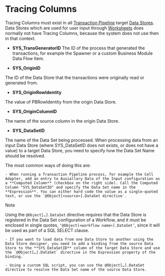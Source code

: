 
# Tracing Columns

Tracing Columns must exist in all [Transaction Pipeline](transactionpipeline.md) target [Data Stores](../datastores.md). Data Stores which are used for user input through [Worksheets](../worksheets.md) does normally not have Tracing Columns, because the system does not use then in that context.

* **SYS_TransGeneratorID**
 The ID of the process that generated the transactions, for example the Spawner or a custom Business Module Data Flow Item.

*	**SYS_OriginID**

 The ID of the Data Store that the transactions were originally read or generated from.

*	**SYS_OriginRowIdentity**

 The value of PBRowIdentity from the origin Data Store.

*	**SYS_OriginColumnID**

 The name of the source column in the origin Data Store.

*	**SYS_DataSetID**

 The name of the Data Set being processed.
 When processing data from an input Data Store (where SYS_DataSetID does not exists, or does not have a value) to a target Data Store, you need to specify how the Data Set Name should be resolved.

 The most common ways of doing this are:

 
    - When running a Transaction Pipeline process, for example the Cell Adapter, add an entry to Auxiallary Data of the Input configuration as a **Computed Column** (checkbox on the right side). Call the Computed Column "SYS_DataSetID" and specify the Data Set name in the **Expression**. You can either hard code the value as a single-quoted text, or use the `@Object[<source>].DataSet directive`.


 
> [!NOTE]
> Using the `@Object[…].DataSet` directive requires that the Data Store is registered in the Data Set configuration of a Workflow, and it must be enclosed in single quotes, `‘@Object[<workflow name>].DataSet’`, since it will be used as part of a SQL SELECT clause.

    - If you want to load data from one Data Store to another using the Data Store designer, you need to add a binding from the source Data Store to the **SYS_DataSetID** column of the target Data Store and use the `@Object[…].DataSet` directive in the Expression property of the binding.

    - Using a custom SQL script, you can use the @Object[…].DataSet directive to resolve the Data Set name of the source Data Store.

